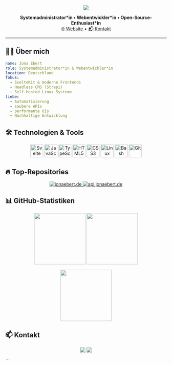 <!-- Profilbanner -->
<p align="center">
  <img src="https://capsule-render.vercel.app/api?type=waving&color=0:0F2027,100:2C5364&height=180&section=header&text=Hi%20👋%20Ich%20bin%20Jona&fontColor=ffffff&fontSize=40&animation=fadeIn" />
</p>

<p align="center">
  <strong>Systemadministrator*in • Webentwickler*in • Open-Source-Enthusiast*in</strong><br/>
  <a href="https://jonaebert.de" target="_blank">🌐 Website</a> • 
  <a href="https://jonaebert.de/contact" target="_blank">📬 Kontakt</a>
</p>

---

## 👨‍💻 Über mich

```yaml
name: Jona Ebert
role: Systemadministrator*in & Webentwickler*in
location: Deutschland
fokus:
  - SvelteKit & moderne Frontends
  - Headless CMS (Strapi)
  - Self-hosted Linux-Systeme
liebe:
  - Automatisierung
  - saubere APIs
  - performante UIs
  - Nachhaltige Entwicklung
```

## 🛠️ Technologien & Tools

<p align="center">
  <img src="https://cdn.jsdelivr.net/gh/devicons/devicon/icons/svelte/svelte-original.svg" title="Svelte" width="40"/>
  <img src="https://cdn.jsdelivr.net/gh/devicons/devicon/icons/javascript/javascript-original.svg" title="JavaScript" width="40"/>
  <img src="https://cdn.jsdelivr.net/gh/devicons/devicon/icons/typescript/typescript-original.svg" title="TypeScript" width="40"/>
  <img src="https://cdn.jsdelivr.net/gh/devicons/devicon/icons/html5/html5-original.svg" title="HTML5" width="40"/>
  <img src="https://cdn.jsdelivr.net/gh/devicons/devicon/icons/css3/css3-original.svg" title="CSS3" width="40"/>
  <img src="https://cdn.jsdelivr.net/gh/devicons/devicon/icons/linux/linux-original.svg" title="Linux" width="40"/>
  <img src="https://cdn.jsdelivr.net/gh/devicons/devicon/icons/bash/bash-original.svg" title="Bash" width="40"/>
  <img src="https://cdn.jsdelivr.net/gh/devicons/devicon/icons/git/git-original.svg" title="Git" width="40"/>
</p>

## 🔥 Top-Repositories

<!-- Pin ausgewählter Repositories -->
<p align="center">
  <a href="https://github.com/jonaebert/jonaebert.de">
    <img src="https://github-readme-stats.vercel.app/api/pin/?username=jonaebert&repo=jonaebert.de&theme=tokyonight" alt="jonaebert.de" />
  </a>
  <a href="https://github.com/jonaebert/api.jonaebert.de">
    <img src="https://github-readme-stats.vercel.app/api/pin/?username=jonaebert&repo=api.jonaebert.de&theme=tokyonight" alt="api.jonaebert.de" />
  </a>
</p>


## 📊 GitHub-Statistiken
<p align="center"> <img src="https://github-readme-stats.vercel.app/api?username=jonaebert&show_icons=true&theme=tokyonight&hide_border=true&exclude_repo=jonaebert" height="160"/> <img src="https://github-readme-streak-stats.herokuapp.com/?user=jonaebert&theme=tokyonight&hide_border=true&exclude_repo=jonaebert" height="160"/> </p> <p align="center"> <img src="https://github-readme-stats.vercel.app/api/top-langs/?username=jonaebert&layout=compact&theme=tokyonight&hide_border=true&exclude_repo=jonaebert" height="160"/> </p>

## 📫 Kontakt
<p align="center"> <a href="https://jonaebert.de"><img src="https://img.shields.io/badge/Webseite-000000?style=for-the-badge&logo=google-chrome&logoColor=white"/></a> <a href="https://github.com/jonaebert"><img src="https://img.shields.io/badge/GitHub-181717?style=for-the-badge&logo=github&logoColor=white"/></a> </p> ```
